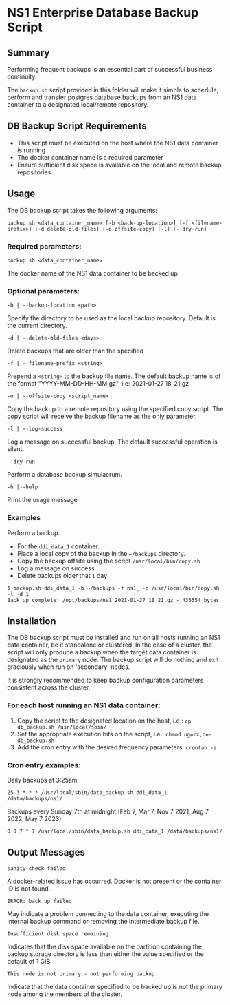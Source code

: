 # NS1 Enterprise Database Backup Script

## Summary

Performing frequent backups is an essential part of successful business continuity. 

The `backup.sh` script provided in this folder will make it simple to schedule, perform and transfer postgres database backups from an NS1 data container to a designated local/remote repository.



## DB Backup Script Requirements

* This script must be executed on the host where the NS1 data container is running
* The docker container name is a required parameter
* Ensure sufficient disk space is available on the local and remote backup repositories


## Usage

The DB backup script takes the following arguments:

```
backup.sh <data_container_name> [-b <back-up-location>] [-f <filename-prefix>] [-d delete-old-files] [-o offsite-copy] [-l] [--dry-run]
```


### Required parameters:

`backup.sh <data_container_name>`

The docker name of the NS1 data container to be backed up


### Optional parameters:

`-b | --backup-location <path>`

Specify the directory to be used as the local backup repository. Default is the current directory.

`-d | --delete-old-files <days>`
	
Delete backups that are older than the specified <days>
	
`-f | --filename-prefix <string>`

Prepend a `<string>` to the backup file name. The default backup name is of the format "YYYY-MM-DD-HH-MM.gz", i.e: 2021-01-27_18_21.gz

`-o | --offsite-copy <script_name>`

Copy the backup to a remote repository using the specified copy script. The copy script will receive the backup filename as the only parameter.

`-l | --log-success`
	
Log a message on successful backup. The default successful operation is silent.

`--dry-run`

Perform a database backup simulacrum.

`-h |--help`

Print the usage message



###  Examples

Perform a backup...

* For the `ddi_data_1` container. 
* Place a local copy of the backup in the `~/backups` directory.
* Copy the backup offsite using the script `/usr/local/bin/copy.sh`
* Log a message on success
* Delete backups older that `1` day

```
$ backup.sh ddi_data_1 -b ~/backups -f ns1_ -o /usr/local/bin/copy.sh -l -d 1
Back up complete: /opt/backups/ns1_2021-01-27_18_21.gz - 435554 bytes
```

## Installation

The DB backup script must be installed and run on all hosts running an NS1 data container, be it standalone or clustered. In the case of a cluster, the script will only produce a backup when the target data container is designated as the `primary` node. The backup script will do nothing and exit graciously when run on 'secondary' nodes.

It is strongly recommended to keep backup configuration parameters consistent across the cluster.

### For each host running an NS1 data container:

1. Copy the script to the designated location on the host, i.e.: `cp db_backup.sh /usr/local/sbin/`
2. Set the appropriate execution bits on the script, i.e.: `chmod ug=rx,o=- db_backup.sh`
3. Add the cron entry with the desired frequency parameters:
	`crontab -e`
	
### Cron entry examples:

Daily backups at 3:25am

`25 3 * * * /usr/local/sbin/data_backup.sh ddi_data_1 /data/backups/ns1/`

Backups every Sunday 7th at midnight (Feb 7, Mar 7, Nov 7 2021, Aug 7 2022, May 7 2023)

`0 0 7 * 7 /usr/local/sbin/data_backup.sh ddi_data_1 /data/backups/ns1/`


## Output Messages

`sanity check failed`

A docker-related issue has occurred. Docker is not present or the container ID is not found.

`ERROR: back up failed`

May indicate a problem connecting to the data container, executing the internal backup command or removing the intermediate backup file.

`Insufficient disk space remaining`

Indicates that the disk space available on the partition containing the backup storage directory is less than either the value specified or the default of 1 GiB.

`This node is not primary - not performing backup`

Indicate that the data container specified to be backed up is not the primary node among the members of the cluster.
